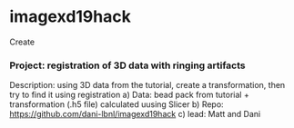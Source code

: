 # imagexd19hack
Create 

### Project: registration of 3D data with ringing artifacts
Description: using 3D data from the tutorial, create a transformation, then try to find it using registration
a) Data: bead pack from tutorial + transformation (.h5 file) calculated uusing Slicer
b) Repo: https://github.com/dani-lbnl/imagexd19hack
c) lead: Matt and Dani
